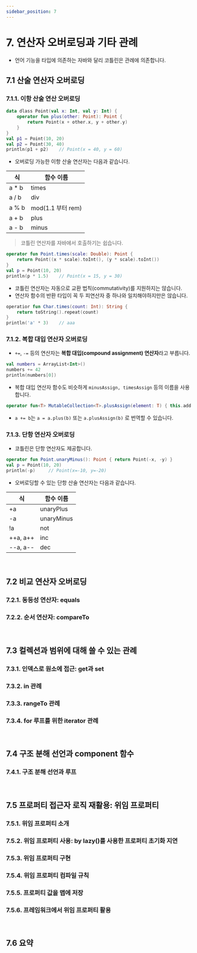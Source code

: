 ```yaml
---
sidebar_position: 7
---
```


# 7. 연산자 오버로딩과 기타 관례

- 언어 기능을 타입에 의존하는 자바와 달리 코틀린은 관례에 의존합니다.

## 7.1 산술 연산자 오버로딩

### 7.1.1. 이항 산술 연산 오버로딩

```kt
data dlass Point(val x: Int, val y: Int) {
    operator fun plus(other: Point): Point {
        return Point(x + other.x, y + other.y)
    }
}
val p1 = Point(10, 20)
val p2 = Point(30, 40)
println(p1 + p2)    // Point(x = 40, y = 60)
```

- 오버로딩 가능한 이항 산술 연산자는 다음과 같습니다.

|식|함수 이름|
|-----|-----|
|a * b|times|
|a / b|div|
|a % b|mod(1.1 부터 rem)|
|a + b|plus|
|a - b|minus|

> 코틀린 연산자를 자바에서 호출하기는 쉽습니다.

```kt
operator fun Point.times(scale: Double): Point {
    return Point((x * scale).toInt(), (y * scale).toInt())
}
val p = Point(10, 20)
println(p * 1.5)    // Point(x = 15, y = 30)
```

- 코틀린 연산자는 자동으로 교환 법칙(commutativity)를 지원하지는 않습니다.
- 연산자 함수의 반환 타입이 꼭 두 피연산자 중 하나와 일치해야하지만은 않습니다.

```kt
operatior fun Char.times(count: Int): String {
    return toString().repeat(count)
}
println('a' * 3)    // aaa
```

### 7.1.2. 복합 대입 연산자 오버로딩

- `+=`, `-=` 등의 연산자는 **복합 대입(compound assignment) 연산자**라고 부릅니다.

```kt
val numbers = ArrayList<Int>()
numbers += 42
println(numbers[0])
```

- 복합 대입 연산자 함수도 비슷하게 `minusAssign, timesAssign` 등의 이름을 사용합니다.

```kt
operator fun<T> MutableCollection<T>.plusAssign(element: T) { this.add(element) }
```

- `a += b`는 `a = a.plus(b)` 또는 `a.plusAssign(b)` 로 번역할 수 있습니다.

### 7.1.3. 단항 연산자 오버로딩

- 코틀린은 단항 연산자도 제공합니다.

```kt
operator fun Point.unaryMinus(): Point { return Point(-x, -y) }
val p = Point(10, 20)
println(-p)     // Point(x=-10, y=-20)
```

- 오버로딩할 수 있는 단항 산술 연산자는 다음과 같습니다.

|식|함수 이름|
|-|-|
|+a|unaryPlus|
|-a|unaryMinus|
|!a|not|
|++a, a++|inc|
|--a, a--|dec|

<br/>

## 7.2 비교 연산자 오버로딩

### 7.2.1. 동등성 연산자: equals

### 7.2.2. 순서 연산자: compareTo

<br/>

## 7.3 컬렉션과 범위에 대해 쓸 수 있는 관례

### 7.3.1. 인덱스로 원소에 접근: get과 set

### 7.3.2. in 관례

### 7.3.3. rangeTo 관례

### 7.3.4. for 루프를 위한 iterator 관례

<br/>

## 7.4 구조 분해 선언과 component 함수

### 7.4.1. 구조 분해 선언과 루프

<br/>

## 7.5 프로퍼티 접근자 로직 재활용: 위임 프로퍼티

### 7.5.1. 위임 프로퍼티 소개

### 7.5.2. 위임 프로퍼티 사용: by lazy()를 사용한 프로퍼티 초기화 지연

### 7.5.3. 위임 프로퍼티 구현

### 7.5.4. 위임 프로퍼티 컴파일 규칙

### 7.5.5. 프로퍼티 값을 맵에 저장

### 7.5.6. 프레임워크에서 위임 프로퍼티 활용

<br/>

## 7.6 요약